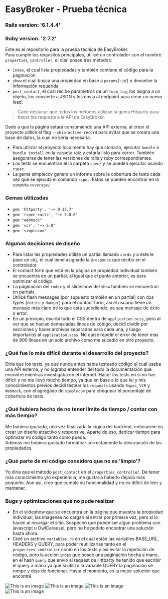 # EasyBroker - Prueba técnica

### Rails version: '6.1.4.4'
### Ruby version: '2.7.2'

Este es el repositorio para la prueba técnica de EasyBroker. <br>
Para cumplir los requisitos principales, utilicé un controlador con el nombre `properties_controller`, el cúal posee tres métodos: <br>
* `index`, el cual lista propiedades y también contiene el código para la paginación
* `show` el cual busca una propiedad en base a `params[:id]` y devuelve la información requerida
* `post_contact`, el cual recibe parametros de un `form_tag`, los asigna a un objeto, los convierte a JSON y los envía al endpoint para crear un nuevo lead. <br>
> Cabe destacar que todos los métodos utilizan la gema Httparty para hacer los requests a la API de EasyBroker. <br>

Dado a que la página estará consumiendo una API externa, al crear el proyecto utilicé el flag `--skip-active-record` para evitar que se creara una base de datos, la cual no sería necesaria. <br>

* Para utilizar el proyecto localmente hay que clonarlo, ejecutar `bundle` o `bundle install` en la carpeta raíz y estaría listo para correr. También asegurarse de tener las versiones de rails y ruby correspondientes. 
* Los tests se encuentran el la carpeta `spec/` y se pueden ejecutar usando `rspec`. 
* La gema simplecov genera un informe sobre la cobertura de tests cada vez que se ejecuta el comando `rspec`. Estos se pueden encontrar en la carpeta `coverage/`

### Gemas utilizadas
* `gem 'httparty', '~> 0.13.7'`
* `gem 'rspec-rails', '~> 5.0.0'`
* `gem "webmock"`
* `gem 'vcr', '~> 5.0'`
* `gem 'simplecov'`

### Algunas decisiones de diseño
* Para listar las propiedades utilize un partial llamado `cards` y a este le pase un `obj`, el cual tiene asignado la `@response` que recibo en el controlador.
* El contact form que está en la página de propiedad individual también se encuentra en un partial, al igual que el punto anterior, es para optimizar el código.
* La páginación del `index` y el slideshow del `show` también se encuentran en partials.
* Utilicé flash messages (por supuesto también en un partial) con dos types (`notice` y `danger`) para el contact form, así el usuario tiene un mensaje más claro de lo que está sucediendo, ya sea mensaje de éxito o error.
* En un principio, escribí todo el CSS dentro de `application.scss`, pero al ver que se hacían demasiadas líneas de código, decidí dividir por secciones y hacer archivos separados para cada una, y luego importarlos al `application.scss`. No quise repetir el error de tener más de 900 líneas en un solo archivo como me sucedió en otro proyecto.

### ¿Qué fue lo más difícil durante el desarrollo del proyecto?
Diría que los tests, ya que nunca antes había testeado código el cuál usaba una API externa, y no lograba entender del todo la documentación que encontré mientras investigaba en el internet. Hacer los tests en sí no fue dificil y no me llevó mucho tiempo, ya que en base a lo que leí y mis conocimientos previos decidí testear los `requests` usando `Rspec`, `VCR` y `Webmock`, con el agregado de `simplecov` para chequear el porcentaje de cobertura de tests. 
### ¿Qué hubiera hecho de no tener límite de tiempo / contar con más tiempo?
Me hubiera gustado, una vez finalizada la lógica del backend, enfocarme en crear un diseño atractivo y responsive. Aparte de eso, dedicar tiempo para optimizar mi código tanto como pueda. <br>
Además me hubiera gustado formatear correctamente la descripción de las propiedades.
### ¿Qué parte de mi código considero que no es 'limpio'?
Yo diría que el método `post_contact` en el `properties_controller`. De tener más conocimiento y/o experiencia, me gustaría haberlo dejado más pequeño. Aun así, creo que cumple su funcionalidad y no es difícil de leer y mantener. 
### Bugs y optimizaciones que no pude realizar
* En el slideshow que se encuentra en la página que muestra la propiedad individual, las imagenes no cargan al entrar por primera vez, pero si lo hacen al recargar el sitio. Sospecho que puede ser algun problema con javascript u OwlCarousel, pero no he podido encontrar una solución hasta ahora.
* Creé un archivo `variables.rb` en el cual están las variables BASE_URL, HEADERS y QUERY, para poder reutilizarlas tanto en el `properties_controller` como en los tests y así evitar la repetición de código, pero la acción `index` que posee una paginación hecha a mano, en el hash `query` que envío al request de Httparty he tenido que escribir el query a mano ya que si utilizo la variable QUERY la paginación se rompe y deja de funcionar. Hasta el momento, es la mejor solución que encontré. 

![This is an image](https://i.postimg.cc/QCJz5n9H/Screenshot-from-2021-12-21-14-07-22.png)
![This is an image](https://i.postimg.cc/Xqbhr0vR/Screenshot-from-2021-12-21-14-07-27.png)
![This is an image](https://i.postimg.cc/59BTZj7b/Screenshot-from-2021-12-21-14-07-49.png)
![This is an image](https://i.postimg.cc/xCHhjd9G/Screenshot-from-2021-12-21-14-07-53.png)
